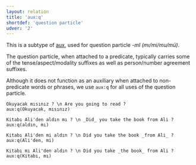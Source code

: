 ```yaml
---
layout: relation
title: 'aux:q'
shortdef: 'question particle'
udver: '2'
---
```


This is a subtype of [aux](), used for question particle _-mI (mı/mi/mu/mü)_.

The question particle, when attached to a predicate,
typically carries some of the tense/aspect/modality suffixes as well as person/number agreement suffixes.

Although it does not function as an auxiliary when attached to non-predicate words or phrases,
we use `aux:q` for all uses of the question particle.

~~~ sdparse
Okuyacak mısınız ? \n Are you going to read ?
aux:q(Okuyacak, mısınız)
~~~

~~~ sdparse
Kitabı Ali'den aldın mı ? \n _Did_ you take the book from Ali ?
aux:q(aldın, mı)
~~~

~~~ sdparse
Kitabı Ali'den mi aldın ? \n Did you take the book _from Ali_ ?
aux:q(Ali'den, mi)
~~~

~~~ sdparse
Kitabı mı Ali'den aldın ? \n Did you take _the book_ from Ali ?
aux:q(Kitabı, mı)
~~~

<!-- Interlanguage links updated Út zář 29 20:23:20 CEST 2020 -->
